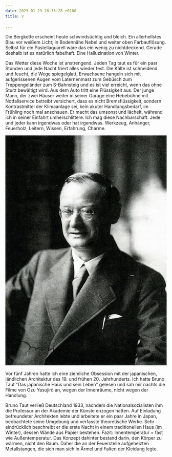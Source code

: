 ```yaml
---
date: 2023-01-29 18:33:28 +0100
title: V

---
```

Die Bergkette erscheint heute schwindsüchtig und bleich. Ein allerhellstes Blau vor weißem Licht; in Bodennähe Nebel und weiter oben Farbauflösung. Selbst für ein Pastellaquarell wäre das ein wenig zu nichtdeckend. Gerade deshalb ist es natürlich fabelhaft. Eine Halluzination von Winter.

Das Wetter diese Woche ist anstrengend. Jeden Tag taut es für ein paar Stunden und jede Nacht friert alles wieder fest. Die Kälte ist schneidend und feucht, die Wege spiegelglatt, Erwachsene hangeln sich mit aufgerissenen Augen vom Laternenmast zum Gebüsch zum Treppengeländer zum S-Bahnsteig und es ist viel erreicht, wenn das ohne Sturz bewältigt wird. Aus dem Auto tritt eine Flüssigkeit aus. Der junge Mann, der zwei Häuser weiter in seiner Garage eine Hebebühne mit Notfallservice betreibt versichert, dass es nicht Bremsflüssigkeit, sondern Kontrastmittel der Klimaanlage sei, kein akuter Handlungsbedarf, im Frühling noch mal anschauen. Er macht das umsonst und lächelt, während ich in seiner Einfahrt umherschlittere. Ich mag diese Nachbarschaft. Jede und jeder kann irgendwas oder hat irgendwas. Werkzeug, Anhänger, Feuerholz, Leitern, Wissen, Erfahrung, Charme.

![](/uploads/bruno-taut.jpg)

Vor fünf Jahren hatte ich eine ziemliche Obsession mit der japanischen, ländlichen Architektur des 19. und frühen 20. Jahrhunderts. Ich hatte Bruno Taut "Das japanische Haus und sein Leben" gelesen und sah mir nachts die Filme von Ozu Yasujirō an, wegen der Innenräume, nicht wegen der Handlung.

Bruno Taut verließ Deutschland 1933, nachdem die Nationalsozialisten ihm die Professur an der Akademie der Künste enzogen hatten. Auf Einladung befreundeter Architekten lebte und arbeitete er ein paar Jahre in Japan, beobachtete seine Umgebung und verfasste theoretische Werke. Sehr eindrücklich beschreibt er die erste Nacht in einem traditionellen Haus (im Winter), dessen Wände aus Papier bestehen. Fazit: Innentemperatur = fast wie Außentemperatur. Das Konzept dahinter bestand darin, den Körper zu wärmen, nicht den Raum. Daher die an der Feuerstelle aufgeheizten Metallstangen, die sich man sich in Ärmel und Falten der Kleidung legte.